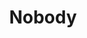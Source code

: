 ---
title: "Nobody"
year: 2021
rating: 2.5
stars: "★★½"
rewatched: false
permalink: "nobody-2021"
watched_on: 2021-04-15
---